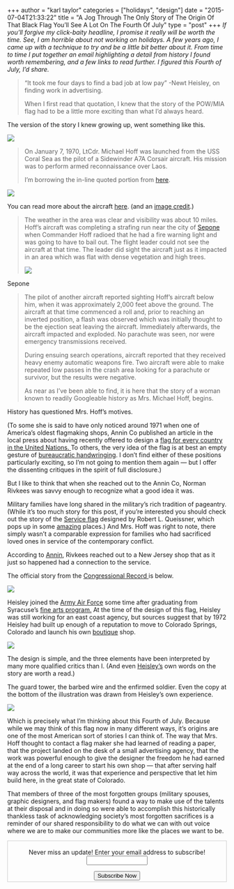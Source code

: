 +++
author = "karl taylor"
categories = ["holidays", "design"]
date = "2015-07-04T21:33:22"
title = "A Jog Through The Only Story of The Origin Of That Black Flag You’ll See A Lot On The Fourth Of July"
type = "post"
+++
*If you’ll forgive my click-baity headline, I promise it really will be worth the time. See, I am horrible about not working on holidays. A few years ago, I came up with a technique to try and be a little bit better about it. From time to time I put together an email highlighting a detail from history I found worth remembering, and a few links to read further. I figured this Fourth of July, I’d share.*


> “It took me four days to find a bad job at low pay” -Newt Heisley, on finding work in advertising.
>
>  When I first read that quotation, I knew that the story of the POW/MIA flag had to be a little more exciting than what I’d always heard.

 The version of the story I knew growing up, went something like this.

  ![](https://raw.githubusercontent.com/karljtaylor/kjt/blog/content/assets/6aa27-1hz5hzy2hrrzcbib7zev54g.jpeg)  



> On January 7, 1970, LtCdr. Michael Hoff was launched from the USS Coral Sea as the pilot of a Sidewinder A7A Corsair aircraft. His mission was to perform armed reconnaissance over Laos.
>
>  I’m borrowing the in-line quoted portion from [here](http://www.ewerluvd.com/ourpowmia.htm).

  ![](https://raw.githubusercontent.com/karljtaylor/kjt/blog/content/assets/f1fd7-1pkoohchccjm4jyjwxshu3a.jpeg)  


 You can read more about the aircraft [here](http://www.aircraftinformation.info/art_A7.htm#serv). (and an [image credit](http://www.geocities.ws/forever_soldiers/).)


> The weather in the area was clear and visibility was about 10 miles. Hoff’s aircraft was completing a strafing run near the city of [Sepone](http://www.abb.com/cawp/seitp202/1614e5aa739c416648256f380009efd5.aspx) when Commander Hoff radioed that he had a fire warning light and was going to have to bail out. The flight leader could not see the aircraft at that time. The leader did sight the aircraft just as it impacted in an area which was flat with dense vegetation and high trees.
>
>   ![](https://raw.githubusercontent.com/karljtaylor/kjt/blog/content/assets/dac3d-147pgyg1qfsa0a5sd6ywq4g.jpeg)

 Sepone  
> The pilot of another aircraft reported sighting Hoff’s aircraft below him, when it was approximately 2,000 feet above the ground. The aircraft at that time commenced a roll and, prior to reaching an inverted position, a flash was observed which was initially thought to be the ejection seat leaving the aircraft. Immediately afterwards, the aircraft impacted and exploded. No parachute was seen, nor were emergency transmissions received.
>
>  
> During ensuing search operations, aircraft reported that they received heavy enemy automatic weapons fire. Two aircraft were able to make repeated low passes in the crash area looking for a parachute or survivor, but the results were negative.
>
>  As near as I’ve been able to find, it is here that the story of a woman known to readily Googleable history as Mrs. Michael Hoff, begins.

 History has questioned Mrs. Hoff’s motives.

 (To some she is said to have only noticed around 1971 when one of America’s oldest flagmaking shops, Annin Co published an article in the local press about having recently offered to design a [flag for every country in the United Nations. ](http://www.rollingthundergrandstrand.com/PowMiaFlagHist.html)To others, the very idea of the flag is at best an empty gesture of [bureaucratic handwringing](https://www.thenation.com/article/enduring-cult-vietnam-missing-action/). I don’t find either of these positions particularly exciting, so I’m not going to mention them again — but I offer the dissenting critiques in the spirit of full disclosure.)

 But I like to think that when she reached out to the Annin Co, Norman Rivkees was savvy enough to recognize what a good idea it was.

 Military families have long shared in the military’s rich tradition of pageantry. (While it’s too much story for this post, if you’re interested you should check out the story of the [Service flag](http://www.usflag.org/history/serviceflag.html) designed by Robert L. Queissner, which pops up in some [amazing](https://text-message.blogs.archives.gov/tag/robert-l-queisser/) places.) And Mrs. Hoff was right to note, there simply wasn’t a comparable expression for families who had sacrificed loved ones in service of the contemporary conflict.

 According to [Annin](http://www.annin.com/about_powmia.asp), Rivkees reached out to a New Jersey shop that as it just so happened had a connection to the service.

 The official story from the [Congressional Record ](https://www.gpo.gov/fdsys/pkg/CREC-2009-05-21/pdf/CREC-2009-05-21-extensions.pdf)is below.

  ![](https://raw.githubusercontent.com/karljtaylor/kjt/blog/content/assets/b08e5-1u7rmzxcawwcjmfj5pxgaaa.jpeg)  


 Heisley joined the [Army Air Force](https://www.army.mil/aviation/airforces/) some time after graduating from Syracuse’s [fine arts program.](http://vpa.syr.edu/) At the time of the design of this flag, Heisley was still working for an east coast agency, but sources suggest that by 1972 Heisley had built up enough of a reputation to move to Colorado Springs, Colorado and launch his own [boutique](http://www.agingrebel.com/1634) shop.

  ![](https://raw.githubusercontent.com/karljtaylor/kjt/blog/content/assets/a9f3a-19mbmszqblnqiiptzgmbrna.jpeg)  


 The design is simple, and the three elements have been interpreted by many more qualified critics than I. (And even [Heisley’s](https://www.amazon.com/Faith-Under-Fire-Voice-Martyrs/dp/B002KOIILM) own words on the story are worth a read.)

 The guard tower, the barbed wire and the enfirmed soldier. Even the copy at the bottom of the illustration was drawn from Heisley’s own experience.

  ![](https://raw.githubusercontent.com/karljtaylor/kjt/blog/content/assets/1faa0-1vsk7pf_tvpwozjxdaubmqg.jpeg)  


 Which is precisely what I’m thinking about this Fourth of July. Because while we may think of this flag now in many different ways, it’s origins are one of the most American sort of stories I can think of. The way that Mrs. Hoff thought to contact a flag maker she had learned of reading a paper, that the project landed on the desk of a small advertising agency, that the work was powerful enough to give the designer the freedom he had earned at the end of a long career to start his own shop — that after serving half way across the world, it was that experience and perspective that let him build here, in the great state of Colorado.

 That members of three of the most forgotten groups (military spouses, graphic designers, and flag makers) found a way to make use of the talents at their disposal and in doing so were able to accomplish this historically thankless task of acknowledging society’s most forgotten sacrifices is a reminder of our shared responsibility to do what we can with out voice where we are to make our communities more like the places we want to be.

 <form style="border:1px solid #ccc;padding:3px;text-align: center;" action="https://tinyletter.com/karljtaylor" method="post" target="popupwindow" onsubmit="window.open('https://tinyletter.com/karljtaylor', 'popupwindow', 'scrollbars=yes,width=800,height=600');return true" _lpchecked="1">
     <p style="
      display: flex;
      align-items: center;
      flex-direction: column;
  "><label for="tlemail">Never miss an update! Enter your email address to subscribe!</label>
       <input type="text" name="email" id="tlemail" style="
      width: 140px;
  "></p>
     <input type="hidden" value="1" name="embed"><input type="submit" value="Subscribe Now">
  </form>
